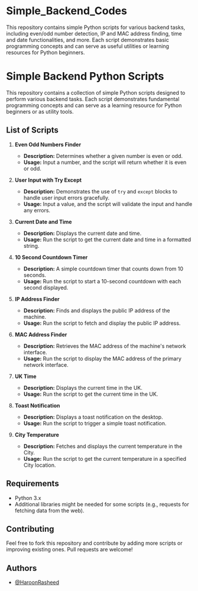 # Simple_Backend_Codes
This repository contains simple Python scripts for various backend tasks, including even/odd number detection, IP and MAC address finding, time and date functionalities, and more. Each script demonstrates basic programming concepts and can serve as useful utilities or learning resources for Python beginners.
# Simple Backend Python Scripts

This repository contains a collection of simple Python scripts designed to perform various backend tasks. Each script demonstrates fundamental programming concepts and can serve as a learning resource for Python beginners or as utility tools.

## List of Scripts

1. **Even Odd Numbers Finder**
   - **Description:** Determines whether a given number is even or odd.
   - **Usage:** Input a number, and the script will return whether it is even or odd.

2. **User Input with Try Except**
   - **Description:** Demonstrates the use of `try` and `except` blocks to handle user input errors gracefully.
   - **Usage:** Input a value, and the script will validate the input and handle any errors.

3. **Current Date and Time**
   - **Description:** Displays the current date and time.
   - **Usage:** Run the script to get the current date and time in a formatted string.

4. **10 Second Countdown Timer**
   - **Description:** A simple countdown timer that counts down from 10 seconds.
   - **Usage:** Run the script to start a 10-second countdown with each second displayed.

5. **IP Address Finder**
   - **Description:** Finds and displays the public IP address of the machine.
   - **Usage:** Run the script to fetch and display the public IP address.

6. **MAC Address Finder**
   - **Description:** Retrieves the MAC address of the machine's network interface.
   - **Usage:** Run the script to display the MAC address of the primary network interface.

7. **UK Time**
   - **Description:** Displays the current time in the UK.
   - **Usage:** Run the script to get the current time in the UK.

8. **Toast Notification**
   - **Description:** Displays a toast notification on the desktop.
   - **Usage:** Run the script to trigger a simple toast notification.

9. **City Temperature**
   - **Description:** Fetches and displays the current temperature in the City.
   - **Usage:** Run the script to get the current temperature in a specified City location.

## Requirements

   - Python 3.x
   - Additional libraries might be needed for some scripts (e.g., requests for fetching data from the web).
## Contributing

Feel free to fork this repository and contribute by adding more scripts or improving existing ones. Pull requests are welcome!


## Authors

- [@HaroonRasheed](https://github.com/Haroon1056)


